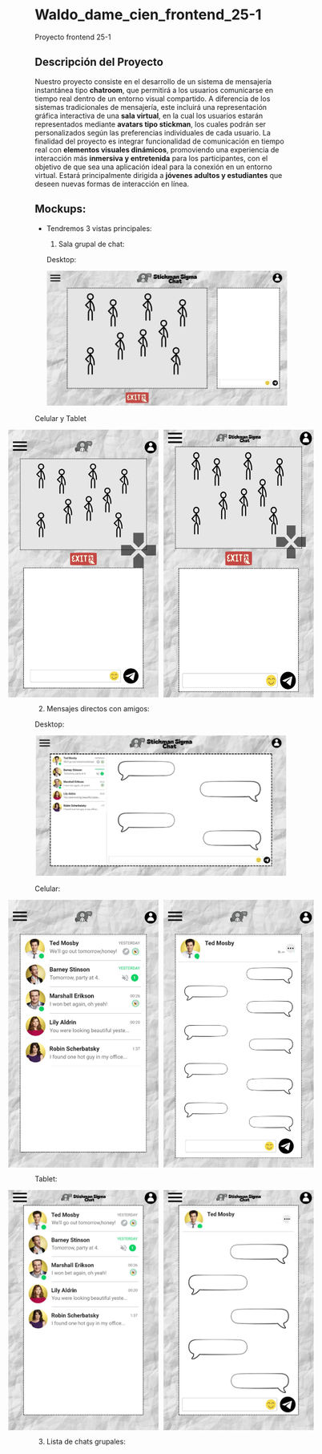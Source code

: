 # Waldo_dame_cien_frontend_25-1
Proyecto frontend 25-1

## Descripción del Proyecto
Nuestro proyecto consiste en el desarrollo de un sistema de mensajería instantánea tipo **chatroom**, que permitirá a los usuarios comunicarse en tiempo real dentro de un entorno visual compartido.
A diferencia de los sistemas tradicionales de mensajería, este incluirá una representación gráfica interactiva de una **sala virtual**, en la cual los usuarios estarán representados mediante **avatars tipo stickman**, los cuales podrán ser personalizados según las preferencias individuales de cada usuario.
La finalidad del proyecto es integrar funcionalidad de comunicación en tiempo real con **elementos visuales dinámicos**, promoviendo una experiencia de interacción más **inmersiva y entretenida** para los participantes, con el objetivo de que sea una aplicación ideal para la conexión en un entorno virtual.
Estará principalmente dirigida a **jóvenes adultos y estudiantes** que deseen nuevas formas de interacción en línea.

## Mockups:
* Tendremos 3 vistas principales:
  1. Sala grupal de chat:
  
  Desktop:

  <p align="center">
    <img src="docs/Mockups%20(Desktop)/Sala%20de%20chat%20grupal.jpg" alt="Mockup Desktop 1" width="500">
</p>
Celular y Tablet
<p align="center" style="display: flex; justify-content: center; gap: 2%;">
    <img src="docs/Mockups%20(Celular)/1.jpg" alt="Mockup celular 1" width="300">
    <img src="docs/Mockups%20(Tablet)/1.jpg" alt="Mockup Tablet 1" width="300">
</p>

2. Mensajes directos con amigos:

Desktop:
<p align="center">
    <img src="docs/Mockups%20(Desktop)/Mensajes%20directos%20con%20amigos.jpg" alt="Mockup Desktop 2" width="500">
</p>
Celular:
<p align="center" style="display: flex; justify-content: center; gap: 2%;">
    <img src="docs/Mockups%20(Celular)/2.jpg" alt="Mockup celular 1" width="300">
    <img src="docs/Mockups%20(Celular)/3.jpg" alt="Mockup Tablet 1" width="300">
</p>
Tablet:
<p align="center" style="display: flex; justify-content: center; gap: 2%;">
    <img src="docs/Mockups%20(Tablet)/2.jpg" alt="Mockup celular 1" width="300">
    <img src="docs/Mockups%20(Tablet)/3.jpg" alt="Mockup Tablet 1" width="300">
</p>

3. Lista de chats grupales:

